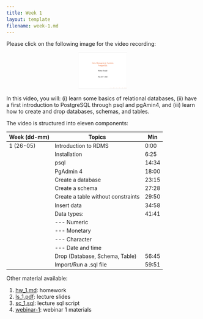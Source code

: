 ```yaml
---
title: Week 1
layout: template
filename: week-1.md
--- 
```


Please click on the following image for the video recording:

<a href="https://cityuni-my.sharepoint.com/:v:/r/personal/matteo_devigili_2_city_ac_uk/Documents/smm695/Week%201.mov?csf=1&web=1&e=FP0e66">
    <p align="center">
    <img src=".util/0.png"  width=25% height=25%>
    </p>
</a>

In this video, you will: (i) learn some basics of relational databases, (ii)
have a first introduction to PostgreSQL through psql and pgAmin4, and (iii)
learn how to create and drop databases, schemas, and tables.

The video is structured into eleven components:

| Week (dd-mm) | Topics                             | Min   |
| ------------ | ---------------------------------- | ----- |
| 1 (26-05)    | Introduction to RDMS               | 0:00  |
|              | Installation                       | 6:25  |
|              | psql                               | 14:34 |
|              | PgAdmin 4                          | 18:00 |
|              | Create a database                  | 23:15 |
|              | Create a schema                    | 27:28 |
|              | Create a table without constraints | 29:50 |
|              | Insert data                        | 34:58 |
|              | Data types:                        | 41:41 |
|              | --- Numeric                        |       |
|              | --- Monetary                       |       |
|              | --- Character                      |       |
|              | --- Date and time                  |       |
|              | Drop (Database, Schema, Table)     | 56:45 |
|              | Import/Run a .sql file             | 59:51 |

Other material available:

1. [hw_1.md](https://github.com/mattDevigili/dms-smm695/blob/master/week-1/hw_1.md): homework
1. [ls_1.pdf](https://github.com/mattDevigili/dms-smm695/blob/master/week-1/ls_1.pdf): lecture slides
1. [sc_1.sql](https://github.com/mattDevigili/dms-smm695/blob/master/week-1/sc_1.sql): lecture sql script
1. [webinar-1](https://github.com/mattDevigili/dms-smm695/blob/master/week-1/webinar-1): webinar 1 materials